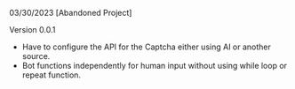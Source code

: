 03/30/2023 [Abandoned Project]

Version 0.0.1

- Have to configure the API for the Captcha either using AI or another source.
- Bot functions independently for human input without using while loop or repeat function.
